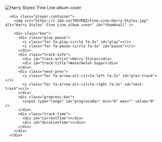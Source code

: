 <!DOCTYPE html>
<html lang="en">
<head>
    <meta charset="UTF-8">
    <meta http-equiv="X-UA-Compatible" content="IE=edge">
    <meta name="viewport" content="width=device-width, initial-scale=1.0">
    <title>My project</title>
    <link rel="stylesheet" href="project.css">
</head>
<body>
    <div class="outer-container">
        <img src="https://i.ibb.co/7RhfRBZ/Fine-Line-Harry-Styles.jpg" alt="Harry Styles' Fine Line album cover" id="background" />
        <audio src="https://res.cloudinary.com/cbanlawi/video/upload/v1614140796/HarryStyles-WatermelonSugar_f5471p.mp3" id="track"></audio>
      </div>
      
      <div class="player-container">
        <img src="https://i.ibb.co/7RhfRBZ/Fine-Line-Harry-Styles.jpg" alt="Harry Styles' Fine Line album cover" id="thumbnail" />
      
        <div class="box">
          <div class="play-pause">
            <i class="far fa-play-circle fa-3x" id="play"></i>
            <i class="far fa-pause-circle fa-3x" id="pause"></i>
          </div>
          <div class="track-info">
            <div id="track-artist">Harry Styles</div>
            <div id="track-title">Watermelon Sugar</div>
          </div>
          <div class="next-prev">
            <i class="far fa-arrow-alt-circle-left fa-2x" id="prev-track"></i>
            <i class="far fa-arrow-alt-circle-right fa-2x" id="next-track"></i>
          </div>
          <div class="progress-bar">
            <input type="range" id="progressBar" min="0" max="" value="0" />
          </div>
          <div class="track-time">
            <div id="currentTime"></div>
            <div id="durationTime"></div>
          </div>
        </div>
      </div>
      
</body>
</html>
